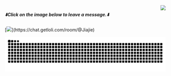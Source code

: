 <img align="right" src="https://count.getloli.com/@test?name=test&theme=miku&padding=7&offset=0&align=top&scale=1&pixelated=1&darkmode=auto&num=266">

<div style="clear: right;">
  
##### ⬇️**Click on the image below to leave a message.**⬇️

[![](https://chat.getloli.com/room/@Jiajie/svg?width=600&height=280&limit=20&theme=light&fontSize=13&title=demo@getloli.com:%20~)](https://chat.getloli.com/room/@Jiajie)

</div>

<picture>
  <source media="(prefers-color-scheme: dark)" srcset="https://raw.githubusercontent.com/Linjiajie2002/Linjiajie2002/output/github-contribution-grid-snake-dark.svg">
  <source media="(prefers-color-scheme: light)" srcset="https://raw.githubusercontent.com/Linjiajie2002/Linjiajie2002/output/github-contribution-grid-snake.svg">
  <img alt="github contribution grid snake animation" src="https://raw.githubusercontent.com/Linjiajie2002/Linjiajie2002/output/github-contribution-grid-snake.svg">
</picture>

